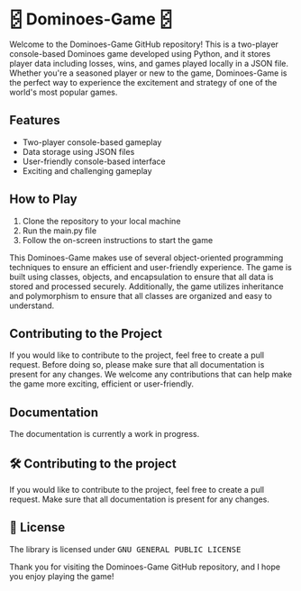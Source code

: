 # 🁻 Dominoes-Game 🁻

Welcome to the Dominoes-Game GitHub repository! This is a two-player console-based Dominoes game developed using Python, and it stores player data including losses, wins, and games played locally in a JSON file. Whether you're a seasoned player or new to the game, Dominoes-Game is the perfect way to experience the excitement and strategy of one of the world's most popular games.

## Features
- Two-player console-based gameplay
- Data storage using JSON files
- User-friendly console-based interface
- Exciting and challenging gameplay

## How to Play
1. Clone the repository to your local machine
2. Run the main.py file
3. Follow the on-screen instructions to start the game

This Dominoes-Game makes use of several object-oriented programming techniques to ensure an efficient and user-friendly experience. The game is built using classes, objects, and encapsulation to ensure that all data is stored and processed securely. Additionally, the game utilizes inheritance and polymorphism to ensure that all classes are organized and easy to understand.

## Contributing to the Project
If you would like to contribute to the project, feel free to create a pull request. Before doing so, please make sure that all documentation is present for any changes. We welcome any contributions that can help make the game more exciting, efficient or user-friendly.

## Documentation
The documentation is currently a work in progress. 

## :hammer_and_wrench: Contributing to the project
If you would like to contribute to the project, feel free to create a pull request. Make sure that all documentation is present for any changes.  
## :scroll: License
The library is licensed under <kbd>GNU GENERAL PUBLIC LICENSE</kbd>

Thank you for visiting the Dominoes-Game GitHub repository, and I hope you enjoy playing the game!
